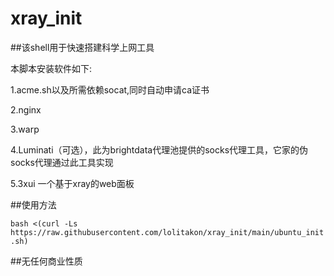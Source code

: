 # xray_init

##该shell用于快速搭建科学上网工具

本脚本安装软件如下:

1.acme.sh以及所需依赖socat,同时自动申请ca证书

2.nginx 

3.warp

4.Luminati（可选），此为brightdata代理池提供的socks代理工具，它家的伪socks代理通过此工具实现

5.3xui 一个基于xray的web面板

##使用方法

`bash <(curl -Ls https://raw.githubusercontent.com/lolitakon/xray_init/main/ubuntu_init.sh)`

##无任何商业性质
